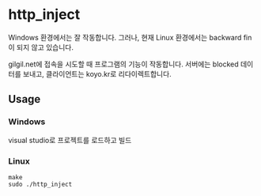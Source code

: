 # http_inject
Windows 환경에서는 잘 작동합니다.
그러나, 현재 Linux 환경에서는 backward fin이 되지 않고 있습니다.

gilgil.net에 접속을 시도할 때 프로그램의 기능이 작동합니다.
서버에는 blocked 데이터를 보내고,
클라이언트는 koyo.kr로 리다이렉트합니다.

## Usage
### Windows
visual studio로 프로젝트를 로드하고 빌드
### Linux
```
make
sudo ./http_inject
```
